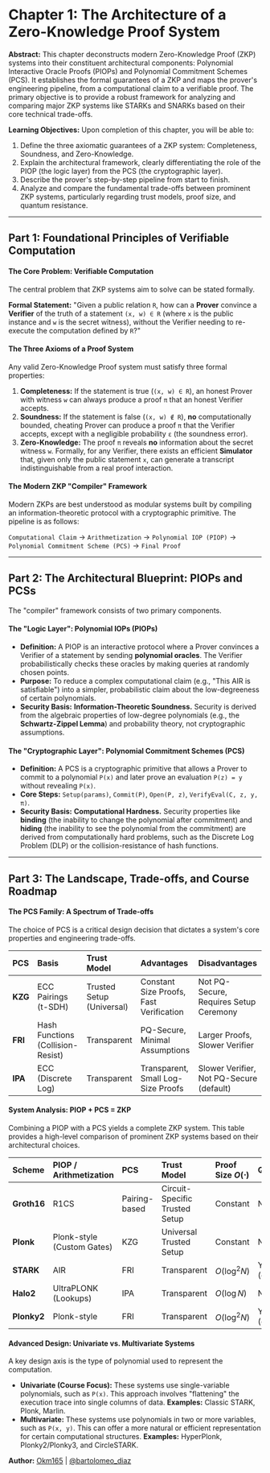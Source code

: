 # Chapter 1: The Architecture of a Zero-Knowledge Proof System

**Abstract:** This chapter deconstructs modern Zero-Knowledge Proof (ZKP) systems into their constituent architectural components: Polynomial Interactive Oracle Proofs (PIOPs) and Polynomial Commitment Schemes (PCS). It establishes the formal guarantees of a ZKP and maps the prover's engineering pipeline, from a computational claim to a verifiable proof. The primary objective is to provide a robust framework for analyzing and comparing major ZKP systems like STARKs and SNARKs based on their core technical trade-offs.

**Learning Objectives:** Upon completion of this chapter, you will be able to:

1.  Define the three axiomatic guarantees of a ZKP system: Completeness, Soundness, and Zero-Knowledge.
2.  Explain the architectural framework, clearly differentiating the role of the PIOP (the logic layer) from the PCS (the cryptographic layer).
3.  Describe the prover's step-by-step pipeline from start to finish.
4.  Analyze and compare the fundamental trade-offs between prominent ZKP systems, particularly regarding trust models, proof size, and quantum resistance.

---

## Part 1: Foundational Principles of Verifiable Computation

#### The Core Problem: Verifiable Computation

The central problem that ZKP systems aim to solve can be stated formally.

**Formal Statement:** "Given a public relation `R`, how can a **Prover** convince a **Verifier** of the truth of a statement `(x, w) ∈ R` (where `x` is the public instance and `w` is the secret witness), without the Verifier needing to re-execute the computation defined by `R`?"

#### The Three Axioms of a Proof System

Any valid Zero-Knowledge Proof system must satisfy three formal properties:

1.  **Completeness:** If the statement is true (`(x, w) ∈ R`), an honest Prover with witness `w` can always produce a proof `π` that an honest Verifier accepts.
2.  **Soundness:** If the statement is false (`(x, w) ∉ R`), **no** computationally bounded, cheating Prover can produce a proof `π` that the Verifier accepts, except with a negligible probability `ε` (the soundness error).
3.  **Zero-Knowledge:** The proof `π` reveals **no** information about the secret witness `w`. Formally, for any Verifier, there exists an efficient **Simulator** that, given only the public statement `x`, can generate a transcript indistinguishable from a real proof interaction.

#### The Modern ZKP "Compiler" Framework

Modern ZKPs are best understood as modular systems built by compiling an information-theoretic protocol with a cryptographic primitive. The pipeline is as follows:

`Computational Claim` → `Arithmetization` → `Polynomial IOP (PIOP)` → `Polynomial Commitment Scheme (PCS)` → `Final Proof`

---

## Part 2: The Architectural Blueprint: PIOPs and PCSs

The "compiler" framework consists of two primary components.

#### The "Logic Layer": Polynomial IOPs (PIOPs)

-   **Definition:** A PIOP is an interactive protocol where a Prover convinces a Verifier of a statement by sending **polynomial oracles**. The Verifier probabilistically checks these oracles by making queries at randomly chosen points.
-   **Purpose:** To reduce a complex computational claim (e.g., "This AIR is satisfiable") into a simpler, probabilistic claim about the low-degreeness of certain polynomials.
-   **Security Basis:** **Information-Theoretic Soundness.** Security is derived from the algebraic properties of low-degree polynomials (e.g., the **Schwartz-Zippel Lemma**) and probability theory, not cryptographic assumptions.

#### The "Cryptographic Layer": Polynomial Commitment Schemes (PCS)

-   **Definition:** A PCS is a cryptographic primitive that allows a Prover to commit to a polynomial `P(x)` and later prove an evaluation `P(z) = y` without revealing `P(x)`.
-   **Core Steps:** `Setup(params)`, `Commit(P)`, `Open(P, z)`, `VerifyEval(C, z, y, π)`.
-   **Security Basis:** **Computational Hardness.** Security properties like **binding** (the inability to change the polynomial after commitment) and **hiding** (the inability to see the polynomial from the commitment) are derived from computationally hard problems, such as the Discrete Log Problem (DLP) or the collision-resistance of hash functions.

---

## Part 3: The Landscape, Trade-offs, and Course Roadmap

#### The PCS Family: A Spectrum of Trade-offs

The choice of PCS is a critical design decision that dictates a system's core properties and engineering trade-offs.

| PCS     | Basis                             | Trust Model               | Advantages                              | Disadvantages                            |
| :------ | :-------------------------------- | :------------------------ | :-------------------------------------- | :--------------------------------------- |
| **KZG** | ECC Pairings (t-SDH)              | Trusted Setup (Universal) | Constant Size Proofs, Fast Verification | Not PQ-Secure, Requires Setup Ceremony   |
| **FRI** | Hash Functions (Collision-Resist) | Transparent               | PQ-Secure, Minimal Assumptions          | Larger Proofs, Slower Verifier           |
| **IPA** | ECC (Discrete Log)                | Transparent               | Transparent, Small Log-Size Proofs      | Slower Verifier, Not PQ-Secure (default) |

#### System Analysis: PIOP + PCS = ZKP

Combining a PIOP with a PCS yields a complete ZKP system. This table provides a high-level comparison of prominent ZKP systems based on their architectural choices.

| Scheme      | PIOP / Arithmetization     | PCS           | Trust Model                    | Proof Size $O(\cdot)$ | Quantum?          |
| :---------- | :------------------------- | :------------ | :----------------------------- | :-------------------- | :---------------- |
| **Groth16** | R1CS                       | Pairing-based | Circuit-Specific Trusted Setup | Constant              | No                |
| **Plonk** | Plonk-style (Custom Gates) | KZG           | Universal Trusted Setup        | Constant              | No                |
| **STARK** | AIR                        | FRI           | Transparent                    | $O(\log^2 N)$         | Yes (conjectured) |
| **Halo2** | UltraPLONK (Lookups)       | IPA           | Transparent                    | $O(\log N)$           | No (default)      |
| **Plonky2** | Plonk-style                | FRI           | Transparent                    | $O(\log^2 N)$         | Yes (conjectured) |

#### Advanced Design: Univariate vs. Multivariate Systems

A key design axis is the type of polynomial used to represent the computation.

-   **Univariate (Course Focus):** These systems use single-variable polynomials, such as `P(x)`. This approach involves "flattening" the execution trace into single columns of data. **Examples:** Classic STARK, Plonk, Marlin.
-   **Multivariate:** These systems use polynomials in two or more variables, such as `P(x, y)`. This can offer a more natural or efficient representation for certain computational structures. **Examples:** HyperPlonk, Plonky2/Plonky3, and CircleSTARK.

**Author:** [Okm165](https://github.com/Okm165) | [@bartolomeo_diaz](https://x.com/bartolomeo_diaz)